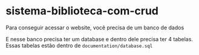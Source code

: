 # sistema-biblioteca-com-crud

Para conseguir acessar o website, você precisa de um banco de dados

E nesse banco precisa ter um database e dentro dele precisa ter 4 tabelas. Essas tabelas estão dentro de `documentation/database.sql`